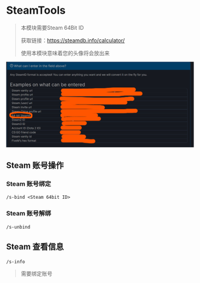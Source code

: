 # SteamTools

> 本模块需要Steam 64Bit ID
>
> 获取链接：https://steamdb.info/calculator/
>
> 使用本模块意味着您的头像将会放出来

![SteamID](Picture/steam.png)

## Steam 账号操作

### Steam 账号绑定

```
/s-bind <Steam 64bit ID>
```

### Steam 账号解绑

```
/s-unbind
```

## Steam 查看信息

```
/s-info
```

> 需要绑定账号